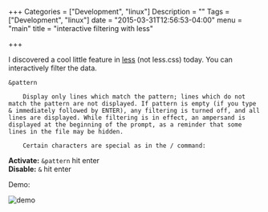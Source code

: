 +++
Categories = ["Development", "linux"]
Description = ""
Tags = ["Development", "linux"]
date = "2015-03-31T12:56:53-04:00"
menu = "main"
title = "interactive filtering with less"

+++

I discovered a cool little feature in [less](http://linux.die.net/man/1/less) (not less.css) today. You can interactively filter the data.

``` man
&pattern

	Display only lines which match the pattern; lines which do not match the pattern are not displayed. If pattern is empty (if you type & immediately followed by ENTER), any filtering is turned off, and all lines are displayed. While filtering is in effect, an ampersand is displayed at the beginning of the prompt, as a reminder that some lines in the file may be hidden.

	Certain characters are special as in the / command:
```

**Activate:** `&pattern` hit enter  
**Disable:** `&` hit enter

Demo:

![demo](https://i.imgur.com/cfhrP28.gif)

